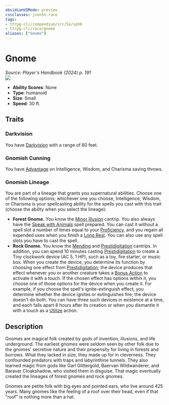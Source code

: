 ```yaml
---
obsidianUIMode: preview
cssclasses: json5e-race
tags:
- ttrpg-cli/compendium/src/5e/xphb
- ttrpg-cli/race/gnome
aliases: ["Gnome"]
---
```

# Gnome
*Source: Player's Handbook (2024) p. 191*  
![](races/XPHB/Gnome.webp#right)  

- **Ability Scores**: None
- **Type**: humanoid
- **Size**: Small
- **Speed**: 30 ft.

## Traits

### Darkvision

You have [Darkvision](senses.md#Darkvision) with a range of 60 feet.

### Gnomish Cunning

You have [Advantage](advantage-xphb.md) on Intelligence, Wisdom, and Charisma saving throws.

### Gnomish Lineage

You are part of a lineage that grants you supernatural abilities. Choose one of the following options; whichever one you choose, Intelligence, Wisdom, or Charisma is your spellcasting ability for the spells you cast with this trait (choose the ability when you select the lineage):

- **Forest Gnome.** You know the [Minor Illusion](/3-Compendium/CLI/spells/minor-illusion-xphb.md) cantrip. You also always have the [Speak with Animals](speak-with-animals-xphb.md) spell prepared. You can cast it without a spell slot a number of times equal to your [Proficiency](proficiency-xphb.md), and you regain all expended uses when you finish a [Long Rest](long-rest-xphb.md). You can also use any spell slots you have to cast the spell.  
- **Rock Gnome.** You know the [Mending](mending-xphb.md) and [Prestidigitation](prestidigitation-xphb.md) cantrips. In addition, you can spend 10 minutes casting [Prestidigitation](prestidigitation-xphb.md) to create a Tiny clockwork device (AC 5, 1 HP), such as a toy, fire starter, or music box. When you create the device, you determine its function by choosing one effect from [Prestidigitation](prestidigitation-xphb.md); the device produces that effect whenever you or another creature takes a [Bonus Action](bonus-action-xphb.md) to activate it with a touch. If the chosen effect has options within it, you choose one of those options for the device when you create it. For example, if you choose the spell's ignite-extinguish effect, you determine whether the device ignites or extinguishes fire; the device doesn't do both. You can have three such devices in existence at a time, and each falls apart 8 hours after its creation or when you dismantle it with a touch as a [Utilize](actions.md#Utilize) action.  

## Description

Gnomes are magical folk created by gods of invention, illusions, and life underground. The earliest gnomes were seldom seen by other folk due to the gnomes' secretive nature and their propensity for living in forests and burrows. What they lacked in size, they made up for in cleverness. They confounded predators with traps and labyrinthine tunnels. They also learned magic from gods like Garl Glittergold, Baervan Wildwanderer, and Baravar Cloakshadow, who visited them in disguise. That magic eventually created the lineages of forest gnomes and rock gnomes.

Gnomes are petite folk with big eyes and pointed ears, who live around 425 years. Many gnomes like the feeling of a roof over their head, even if that "roof" is nothing more than a hat.